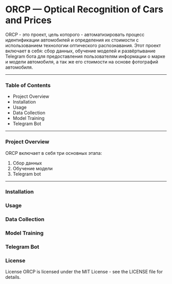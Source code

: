 # ORCP — Optical Recognition of Cars and Prices
ORCP - это проект, цель которого - автоматизировать процесс идентификации автомобилей и определения их стоимости с использованием технологии оптического распознавания. Этот проект включает в себя: сбор данных, обучение моделей и развёртывание Telegram бота для предоставления пользователям информации о марке и модели автомобиля, а так же его стоимости на основе фотографий автомобиля.
___
### Table of Contents
- Project Overview
- Installation
- Usage
- Data Collection
- Model Training
- Telegram Bot
___
### Project Overview
ORCP включает в себя три основных этапа:

1. Сбор данных
2. Обучение модели
3. Telegram bot
_________
### Installation

### Usage

### Data Collection

### Model Training

### Telegram Bot

### License
License
ORCP is licensed under the MIT License - see the LICENSE file for details.
